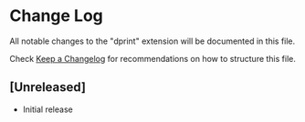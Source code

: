 # Change Log

All notable changes to the "dprint" extension will be documented in this file.

Check [Keep a Changelog](http://keepachangelog.com/) for recommendations on how to structure this file.

## [Unreleased]

- Initial release